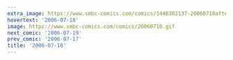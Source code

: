 ```yaml
---
extra_image: https://www.smbc-comics.com/comics/1448302137-20060718after.png
hovertext: '2006-07-18'
image: https://www.smbc-comics.com/comics/20060718.gif
next_comic: '2006-07-19'
prev_comic: '2006-07-17'
title: '2006-07-18'
---
```



